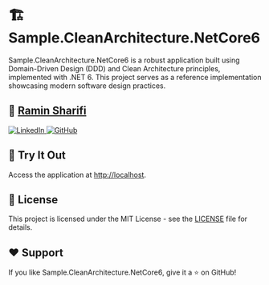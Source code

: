 # 🏗️ Sample.CleanArchitecture.NetCore6

<p>Sample.CleanArchitecture.NetCore6 is a robust application built using Domain-Driven Design (DDD) and Clean Architecture principles, implemented with .NET 6. This project serves as a reference implementation showcasing modern software design practices.</p>


## :busts_in_silhouette: <a href="https://github.com/raminsharifiOrg">Ramin Sharifi</a>

<p>
  <a href="https://www.linkedin.com/in/ramin-sharifi-17b3791ba/">
    <img src="https://img.shields.io/badge/raminsharifi-%230077B5.svg?style=for-the-badge&logo=linkedin&logoColor=white" alt="LinkedIn" />
  </a>
  <a href="https://github.com/raminsharifiOrg">
    <img src="https://img.shields.io/badge/raminsharifi-%23121011.svg?style=for-the-badge&logo=github&logoColor=white" alt="GitHub" />
  </a>
</p>

## :rocket: Try It Out

<p>Access the application at <a href="http://localhost">http://localhost</a>.</p>

## :memo: License

<p>This project is licensed under the MIT License - see the <a href="LICENSE">LICENSE</a> file for details.</p>

## :heart: Support

<p>If you like Sample.CleanArchitecture.NetCore6, give it a ⭐ on GitHub!</p>
